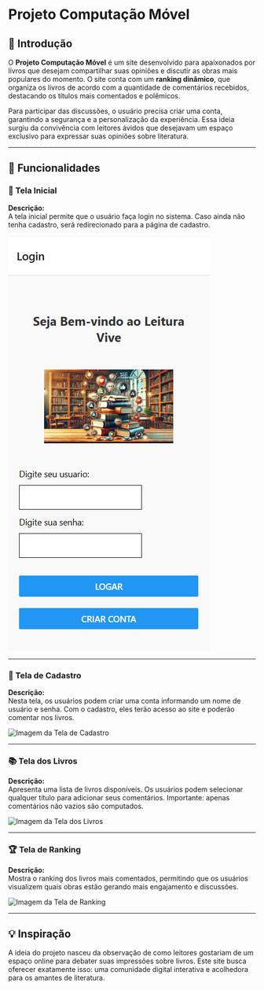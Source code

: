# Projeto Computação Móvel

## 📖 Introdução
O **Projeto Computação Móvel** é um site desenvolvido para apaixonados por livros que desejam compartilhar suas opiniões e discutir as obras mais populares do momento. O site conta com um **ranking dinâmico**, que organiza os livros de acordo com a quantidade de comentários recebidos, destacando os títulos mais comentados e polêmicos.  

Para participar das discussões, o usuário precisa criar uma conta, garantindo a segurança e a personalização da experiência. Essa ideia surgiu da convivência com leitores ávidos que desejavam um espaço exclusivo para expressar suas opiniões sobre literatura.  

---

## 🚀 Funcionalidades

### 🌟 Tela Inicial
**Descrição:**  
A tela inicial permite que o usuário faça login no sistema. Caso ainda não tenha cadastro, será redirecionado para a página de cadastro.

![Imagem da Tela Inicial](img/tela_inicial.png)

---

### 📝 Tela de Cadastro
**Descrição:**  
Nesta tela, os usuários podem criar uma conta informando um nome de usuário e senha. Com o cadastro, eles terão acesso ao site e poderão comentar nos livros.

![Imagem da Tela de Cadastro](imagem2)

---

### 📚 Tela dos Livros
**Descrição:**  
Apresenta uma lista de livros disponíveis. Os usuários podem selecionar qualquer título para adicionar seus comentários. Importante: apenas comentários não vazios são computados.

![Imagem da Tela dos Livros](imagem3)

---

### 🏆 Tela de Ranking
**Descrição:**  
Mostra o ranking dos livros mais comentados, permitindo que os usuários visualizem quais obras estão gerando mais engajamento e discussões.

![Imagem da Tela de Ranking](imagem4)

---

## 💡 Inspiração
A ideia do projeto nasceu da observação de como leitores gostariam de um espaço online para debater suas impressões sobre livros. Este site busca oferecer exatamente isso: uma comunidade digital interativa e acolhedora para os amantes de literatura.  

